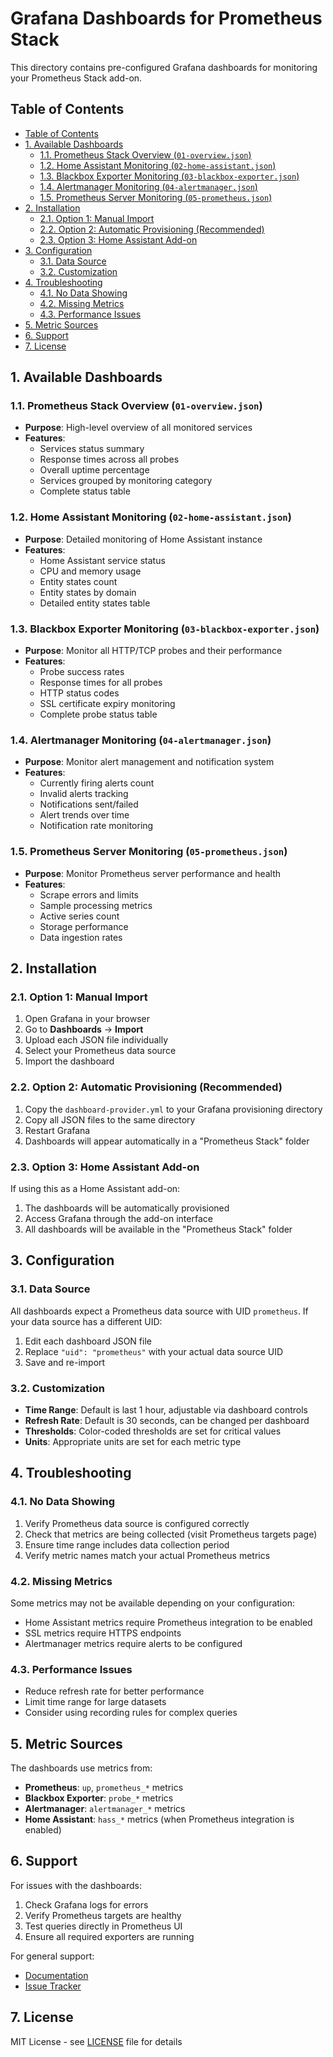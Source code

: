 # Grafana Dashboards for Prometheus Stack

This directory contains pre-configured Grafana dashboards for monitoring your Prometheus Stack add-on.

## Table of Contents

- [Table of Contents](#table-of-contents)
- [1. Available Dashboards](#1-available-dashboards)
  - [1.1. Prometheus Stack Overview (`01-overview.json`)](#11-prometheus-stack-overview-01-overviewjson)
  - [1.2. Home Assistant Monitoring (`02-home-assistant.json`)](#12-home-assistant-monitoring-02-home-assistantjson)
  - [1.3. Blackbox Exporter Monitoring (`03-blackbox-exporter.json`)](#13-blackbox-exporter-monitoring-03-blackbox-exporterjson)
  - [1.4. Alertmanager Monitoring (`04-alertmanager.json`)](#14-alertmanager-monitoring-04-alertmanagerjson)
  - [1.5. Prometheus Server Monitoring (`05-prometheus.json`)](#15-prometheus-server-monitoring-05-prometheusjson)
- [2. Installation](#2-installation)
  - [2.1. Option 1: Manual Import](#21-option-1-manual-import)
  - [2.2. Option 2: Automatic Provisioning (Recommended)](#22-option-2-automatic-provisioning-recommended)
  - [2.3. Option 3: Home Assistant Add-on](#23-option-3-home-assistant-add-on)
- [3. Configuration](#3-configuration)
  - [3.1. Data Source](#31-data-source)
  - [3.2. Customization](#32-customization)
- [4. Troubleshooting](#4-troubleshooting)
  - [4.1. No Data Showing](#41-no-data-showing)
  - [4.2. Missing Metrics](#42-missing-metrics)
  - [4.3. Performance Issues](#43-performance-issues)
- [5. Metric Sources](#5-metric-sources)
- [6. Support](#6-support)
- [7. License](#7-license)

## 1. Available Dashboards

### 1.1. Prometheus Stack Overview (`01-overview.json`)

- **Purpose**: High-level overview of all monitored services
- **Features**:
  - Services status summary
  - Response times across all probes
  - Overall uptime percentage
  - Services grouped by monitoring category
  - Complete status table

### 1.2. Home Assistant Monitoring (`02-home-assistant.json`)

- **Purpose**: Detailed monitoring of Home Assistant instance
- **Features**:
  - Home Assistant service status
  - CPU and memory usage
  - Entity states count
  - Entity states by domain
  - Detailed entity states table

### 1.3. Blackbox Exporter Monitoring (`03-blackbox-exporter.json`)

- **Purpose**: Monitor all HTTP/TCP probes and their performance
- **Features**:
  - Probe success rates
  - Response times for all probes
  - HTTP status codes
  - SSL certificate expiry monitoring
  - Complete probe status table

### 1.4. Alertmanager Monitoring (`04-alertmanager.json`)

- **Purpose**: Monitor alert management and notification system
- **Features**:
  - Currently firing alerts count
  - Invalid alerts tracking
  - Notifications sent/failed
  - Alert trends over time
  - Notification rate monitoring

### 1.5. Prometheus Server Monitoring (`05-prometheus.json`)

- **Purpose**: Monitor Prometheus server performance and health
- **Features**:
  - Scrape errors and limits
  - Sample processing metrics
  - Active series count
  - Storage performance
  - Data ingestion rates

## 2. Installation

### 2.1. Option 1: Manual Import

1. Open Grafana in your browser
2. Go to **Dashboards** → **Import**
3. Upload each JSON file individually
4. Select your Prometheus data source
5. Import the dashboard

### 2.2. Option 2: Automatic Provisioning (Recommended)

1. Copy the `dashboard-provider.yml` to your Grafana provisioning directory
2. Copy all JSON files to the same directory
3. Restart Grafana
4. Dashboards will appear automatically in a "Prometheus Stack" folder

### 2.3. Option 3: Home Assistant Add-on

If using this as a Home Assistant add-on:

1. The dashboards will be automatically provisioned
2. Access Grafana through the add-on interface
3. All dashboards will be available in the "Prometheus Stack" folder

## 3. Configuration

### 3.1. Data Source

All dashboards expect a Prometheus data source with UID `prometheus`. If your data source has a different UID:

1. Edit each dashboard JSON file
2. Replace `"uid": "prometheus"` with your actual data source UID
3. Save and re-import

### 3.2. Customization

- **Time Range**: Default is last 1 hour, adjustable via dashboard controls
- **Refresh Rate**: Default is 30 seconds, can be changed per dashboard
- **Thresholds**: Color-coded thresholds are set for critical values
- **Units**: Appropriate units are set for each metric type

## 4. Troubleshooting

### 4.1. No Data Showing

1. Verify Prometheus data source is configured correctly
2. Check that metrics are being collected (visit Prometheus targets page)
3. Ensure time range includes data collection period
4. Verify metric names match your actual Prometheus metrics

### 4.2. Missing Metrics

Some metrics may not be available depending on your configuration:

- Home Assistant metrics require Prometheus integration to be enabled
- SSL metrics require HTTPS endpoints
- Alertmanager metrics require alerts to be configured

### 4.3. Performance Issues

- Reduce refresh rate for better performance
- Limit time range for large datasets
- Consider using recording rules for complex queries

## 5. Metric Sources

The dashboards use metrics from:

- **Prometheus**: `up`, `prometheus_*` metrics
- **Blackbox Exporter**: `probe_*` metrics
- **Alertmanager**: `alertmanager_*` metrics
- **Home Assistant**: `hass_*` metrics (when Prometheus integration is enabled)

## 6. Support

For issues with the dashboards:

1. Check Grafana logs for errors
2. Verify Prometheus targets are healthy
3. Test queries directly in Prometheus UI
4. Ensure all required exporters are running

For general support:

- [Documentation](https://github.com/sejnub/ha-prometheus-stack/wiki)
- [Issue Tracker](https://github.com/sejnub/ha-prometheus-stack/issues)

## 7. License

MIT License - see [LICENSE](../LICENSE) file for details
